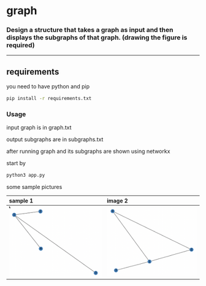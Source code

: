 # **graph**

### Design a structure that takes a graph as input and then displays the subgraphs of that graph. (drawing the figure is required)

---

## requirements

you need to have python and pip

```bash
pip install -r requirements.txt
```

### Usage

input graph is in graph.txt

output subgraphs are in subgraphs.txt

after running graph and its subgraphs are shown using networkx

start by

```bash
python3 app.py
```

some sample pictures

<!-- ![image1](./images/1.png) ![image1](./images/2.png)![image3](./images/2.png) -->

| sample 1                 | image 2                  |
| :----------------------- | :----------------------- |
| ![image](./images/1.png) | ![image](./images/2.png) |
